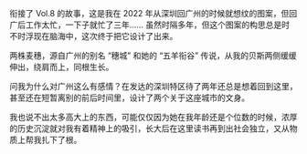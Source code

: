 衔接了 Vol.8 的故事，这是我在 2022 年从深圳回广州的时候就想纹的图案，但回广后工作太忙，一下子就忙了三年…… 虽然时隔多年，但这个图案的构思总是时不时浮现在脑海中，这次终于把它设计了出来。

两株麦穗，源自广州的别名 “穗城” 和她的 “五羊衔谷” 传说，从我的贝斯两侧缓缓伸出，绕肩而上，同根生长。

问我为什么对广州这么有感情？在发达的深圳特区待了两年还总是想着回到这里，甚至还在短暂离别的前后时间里，设计了两个关于这座城市的文身。

我也说不出太多高大上的东西，可能仅仅因为她在我年龄还是个位数的时候，浓厚的历史沉淀就对我有着精神上的吸引，长大后在这里读书再到出社会独立，又从物质上帮我扎下了根。
